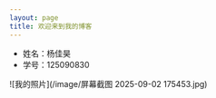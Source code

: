 ```yaml
---
layout: page  
title: 欢迎来到我的博客
---
```


- 姓名：杨佳昊
- 学号：125090830

![我的照片](/image/屏幕截图 2025-09-02 175453.jpg)
